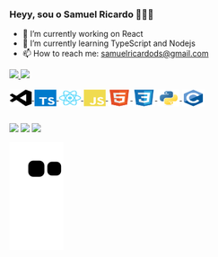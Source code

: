 ### Heyy, sou o Samuel Ricardo 👷‍♂️👋

- 🔭 I’m currently working on React
- 🌱 I’m currently learning TypeScript and Nodejs
- 📫 How to reach me: samuelricardods@gmail.com 
 <div>
  <a href="https://github.com/SamuelRicardoDS">
  <img height="180em" src="https://github-readme-stats.vercel.app/api?username=SamuelRicardoDS&show_icons=true&theme=ocean_dark&include_all_commits=true&count_private=true"/>
  <img height="180em" src="https://github-readme-stats.vercel.app/api/top-langs/?username=SamuelRicardoDS&layout=compact&langs_count=7&theme=ocean_dark"/>
 <div>
    
 <div style="display: inline_block"><br>
  <img align="center" alt="samu-Ts" height="30" width="40" src="https://raw.githubusercontent.com/devicons/devicon/master/icons/vscode/vscode-plain.svg">
  <img align="center" alt="samu-Ts" height="30" width="40" src="https://raw.githubusercontent.com/devicons/devicon/master/icons/typescript/typescript-plain.svg">
  <img align="center" alt="samu-React" height="30" width="40" src="https://raw.githubusercontent.com/devicons/devicon/master/icons/react/react-original.svg">
  <img align="center" alt="samu-Js" height="30" width="40" src="https://raw.githubusercontent.com/devicons/devicon/master/icons/javascript/javascript-plain.svg">
  <img align="center" alt="samu-HTML" height="30" width="40" src="https://raw.githubusercontent.com/devicons/devicon/master/icons/html5/html5-original.svg">
  <img align="center" alt="samu-CSS" height="30" width="40" src="https://raw.githubusercontent.com/devicons/devicon/master/icons/css3/css3-original.svg">
  <img align="center" alt="samu-Python" height="30" width="40" src="https://raw.githubusercontent.com/devicons/devicon/master/icons/python/python-original.svg">
  <img align="center" alt="samu-Csharp" height="30" width="40" src="https://raw.githubusercontent.com/devicons/devicon/master/icons/c/c-original.svg">
</div>
  
  ##
  
  <div> 
  <a href="https://instagram.com/http_sricardo" target="_blank"><img src="https://img.shields.io/badge/-Instagram-%23E4405F?style=for-the-badge&logo=instagram&logoColor=white" target="_blank"></a>
  <a href = "mailto:samuelricardods@gmail.com"><img src="https://img.shields.io/badge/-Gmail-%23333?style=for-the-badge&logo=gmail&logoColor=white" target="_blank"></a>
   <a href="https://www.linkedin.com/in/samuel-ricardo-dias-da-silva-baab53222/" target="_blank"><img src="https://img.shields.io/badge/-LinkedIn-%230077B5?style=for-the-badge&logo=linkedin&logoColor=white" target="_blank"></a> 
   
   ![Snake animation](https://github.com/SamuelRicardoDS/SamuelRicardoDS/blob/output/github-contribution-grid-snake.svg)
 
</div>
   
   


